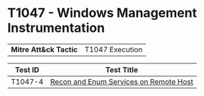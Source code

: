 # T1047 - Windows Management Instrumentation
|||
|-|-|
|**Mitre Att&ck Tactic**|T1047 Execution|

|Test ID|Test Title|
|-|-|
|T1047-4|[Recon and Enum Services on Remote Host](./T1047-4%20-%20Recon%20and%20Enum%20Services%20on%20Remote%20Host/)|